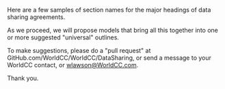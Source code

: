 
Here are a few samples of section names for the major headings of data sharing agreements.<br>

As we proceed, we will propose models that bring all this together into one or more suggested "universal" outlines.  

To make suggestions, please do a "pull request" at GitHub.com/WorldCC/WorldCC/DataSharing, or send a message to your WorldCC contact, or wlawson@WorldCC.com.</a>

Thank you.

